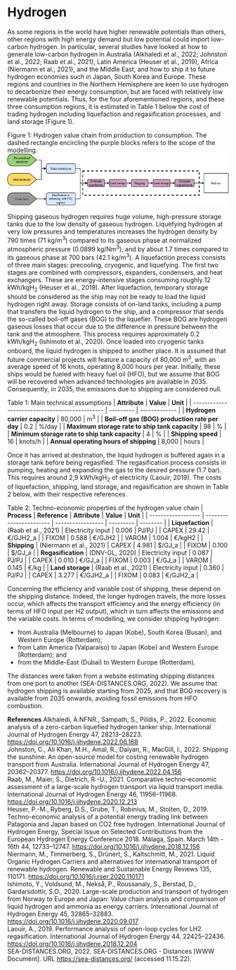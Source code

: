 # Hydrogen

As some regions in the world have higher renewable potentials than others, other regions with high energy demand but low potential could import low-carbon hydrogen. In particular, several studies have looked at how to generate low-carbon hydrogen in Australia (Alkhaledi et al., 2022; Johnston et al., 2022; Raab et al., 2021), Latin America (Heuser et al., 2019), Africa (Niermann et al., 2021), and the Middle East, and how to ship it to future hydrogen economies such in Japan, South Korea and Europe. These regions and countries in the Northern Hemisphere are keen to use hydrogen to decarbonize their energy consumption, but are faced with relatively low renewable potentials. Thus, for the four aforementioned regions, and these three consumption regions, it is estimated in Table 1 below the cost of trading hydrogen including liquefaction and regasification processes, and land storage (Figure 1).

Figure 1: Hydrogen value chain from production to consumption. The dashed rectangle encircling the purple blocks refers to the scope of the modelling.
![](res_h2_trade.png)

Shipping gaseous hydrogen requires huge volume, high-pressure storage tanks due to the low density of gaseous hydrogen. Liquefying hydrogen at very low pressures and temperatures increases the hydrogen density by 790 times (71 kg/m<sup>3</sup>) compared to its gaseous phase at normalized atmospheric pressure (0.0899 kg/Nm<sup>3</sup>), and by about 1.7 times compared to its gaseous phase at 700 bars (42.1 kg/m<sup>3</sup>). A liquefaction process consists of three main stages: precooling, cryogenic, and liquefying. The first two stages are combined with compressors, expanders, condensers, and heat exchangers. These are energy-intensive stages consuming roughly 12 kWh/kgH<sub>2</sub> (Heuser et al., 2019). After liquefaction, temporary storage should be considered as the ship may not be ready to load the liquid hydrogen right away. Storage consists of on-land tanks, including a pump that transfers the liquid hydrogen to the ship, and a compressor that sends the so-called boil-off gases (BOG) to the liquefier. These BOG are hydrogen gaseous losses that occur due to the difference in pressure between the tank and the atmosphere. This process requires approximately 0.2 kWh/kgH<sub>2</sub> (Ishimoto et al., 2020). Once loaded into cryogenic tanks onboard, the liquid hydrogen is shipped to another place. It is assumed that future commercial projects will feature a capacity of 80,000 m<sup>3</sup>, with an average speed of 16 knots, operating 8,000 hours per year. Initially, these ships would be fueled with heavy fuel oil (HFO), but we assume that BOG will be recovered when advanced technologies are available in 2035. Consequently, in 2035, the emissions due to shipping are considered null.

Table 1: Main technical assumptions
| **Attribute**                                  | **Value** | **Unit**      |
| ---------------------------------------------- | --------- | ------------- |
| **Hydrogen carrier capacity**                  | 80,000    | m<sup>3</sup> |
| **Boil-off gas (BOG) production rate per day** | 0.2       | %/day         |
| **Maximum storage rate to ship tank capacity** | 98        | %             |
| **Minimum storage rate to ship tank capacity** | 4         | %             |
| **Shipping speed**                             | 16        | knots/h       |
| **Annual operating hours of shipping**         | 8,000     | hours         |

Once it has arrived at destination, the liquid hydrogen is buffered again in a storage tank before being regasified. The regasification process consists in pumping, heating and expanding the gas to the desired pressure (1.7 bar). This requires around 2,9 kWh/kgH<sub>2</sub>  of electricity (Laouir, 2019).
The costs of liquefaction, shipping, land storage, and regasification are shown in Table 2 below, with their respective references.

Table 2: Techno-economic properties of the hydrogen value chain
| **Process**        | **Reference**           | **Attribute**     | **Value** | **Unit** |
| ------------------ | ----------------------- | ----------------- | --------- | -------- |
| **Liquefaction**   | (Raab et al., 2021)     | Electricity input | 0.006     | PJ/PJ    |
| CAPEX              | 29.42                   | €/GJH2_a          |
| FIXOM              | 0.588                   | €/GJH2            |
| VAROM              | 1.004                   | €/kgH2            |
| **Shipping**       | (Niermann et al., 2021) | CAPEX             | 4.981     | $/GJ_a   |
| FIXOM              | 0.100                   | $/GJ_a            |
| **Regasification** | (DNV-GL, 2020)          | Electricity input | 0.087     | PJ/PJ    |
| CAPEX              | 0.010                   | €/GJ_a            |
| FIXOM              | 0.003                   | €/GJ_a            |
| VAROM              | 0.145                   | €/kg              |
| **Land storage**   | (Raab et al., 2021)     | Electricity input | 0.360     | PJ/PJ    |
| CAPEX              | 3.277                   | €/GJH2_a          |
| FIXOM              | 0.083                   | €/GJH2_a          |

Concerning the efficiency and variable cost of shipping, these depend on the shipping distance. Indeed, the longer hydrogen travels, the more losses occur, which affects the transport efficiency and the energy efficiency (in terms of HFO input per H2 output), which in turn affects the emissions and the variable costs. 
In terms of modelling, we consider shipping hydrogen: 
+	from Australia (Melbourne) to Japan (Kobe), South Korea (Busan), and Western Europe (Rotterdam);
+	from Latin America (Valparaiso) to Japan (Kobe) and Western Europe (Rotterdam); and
+	from the Middle-East (Dubai) to Western Europe (Rotterdam).

The distances were taken from a website estimating shipping distances from one port to another (SEA-DISTANCES.ORG, 2022). We assume that hydrogen shipping is available starting from 2025, and that BOG recovery is available from 2035 onwards, avoiding fossil emissions from HFO combustion.

**References**
Alkhaledi, A.NFNR., Sampath, S., Pilidis, P., 2022. Economic analysis of a zero-carbon liquefied hydrogen tanker ship. International Journal of Hydrogen Energy 47, 28213–28223. https://doi.org/10.1016/j.ijhydene.2022.06.168  
Johnston, C., Ali Khan, M.H., Amal, R., Daiyan, R., MacGill, I., 2022. Shipping the sunshine: An open-source model for costing renewable hydrogen transport from Australia. International Journal of Hydrogen Energy 47, 20362–20377. https://doi.org/10.1016/j.ijhydene.2022.04.156  
Raab, M., Maier, S., Dietrich, R.-U., 2021. Comparative techno-economic assessment of a large-scale hydrogen transport via liquid transport media. International Journal of Hydrogen Energy 46, 11956–11968. https://doi.org/10.1016/j.ijhydene.2020.12.213  
Heuser, P.-M., Ryberg, D.S., Grube, T., Robinius, M., Stolten, D., 2019. Techno-economic analysis of a potential energy trading link between Patagonia and Japan based on CO2 free hydrogen. International Journal of Hydrogen Energy, Special Issue on Selected Contributions from the European Hydrogen Energy Conference 2018. Málaga, Spain. March 14th - 16th 44, 12733–12747. https://doi.org/10.1016/j.ijhydene.2018.12.156  
Niermann, M., Timmerberg, S., Drünert, S., Kaltschmitt, M., 2021. Liquid Organic Hydrogen Carriers and alternatives for international transport of renewable hydrogen. Renewable and Sustainable Energy Reviews 135, 110171. https://doi.org/10.1016/j.rser.2020.110171  
Ishimoto, Y., Voldsund, M., Nekså, P., Roussanaly, S., Berstad, D., Gardarsdottir, S.O., 2020. Large-scale production and transport of hydrogen from Norway to Europe and Japan: Value chain analysis and comparison of liquid hydrogen and ammonia as energy carriers. International Journal of Hydrogen Energy 45, 32865–32883. https://doi.org/10.1016/j.ijhydene.2020.09.017  
Laouir, A., 2019. Performance analysis of open-loop cycles for LH2 regasification. International Journal of Hydrogen Energy 44, 22425–22436. https://doi.org/10.1016/j.ijhydene.2018.12.204  
SEA-DISTANCES.ORG, 2022. SEA-DISTANCES.ORG - Distances [WWW Document]. URL https://sea-distances.org/ (accessed 11.15.22).
